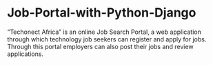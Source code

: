 # Job-Portal-with-Python-Django

“Techonect Africa” is an online Job Search Portal, a web application through which
technology job seekers can register and apply for jobs. Through this portal employers can
also post their jobs and review applications.
